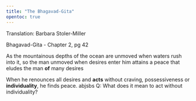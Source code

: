 ```yaml
---
title: "The Bhagavad-Gita"
opentoc: true
---
```


Translation: Barbara Stoler-Miller

Bhagavad-Gita - Chapter 2, pg 42

As the mountainous depths
of the ocean
are unmoved when waters 
rush into it, 
so the man unmoved 
when desires enter him
attains a peace that eludes
the man **of** many desires 

When he renounces all desires
and **acts** without craving, 
possessiveness
or **individuality**, he finds peace.
abjsbs
Q: What does it mean to act without individuality?